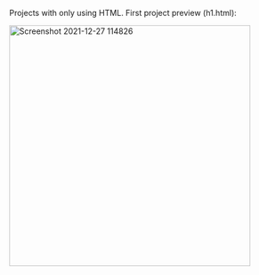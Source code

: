 Projects with only using HTML.
First project preview (h1.html):


<img width="433" alt="Screenshot 2021-12-27 114826" src="https://user-images.githubusercontent.com/77141029/147448639-64f3f0b5-60d1-4755-8cf1-b796a0417639.png">
